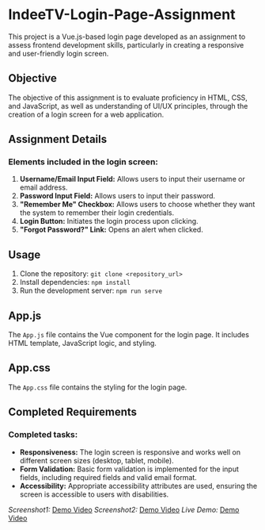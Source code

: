 # IndeeTV-Login-Page-Assignment

This project is a Vue.js-based login page developed as an assignment to assess frontend development skills, particularly in creating a responsive and user-friendly login screen.

## Objective

The objective of this assignment is to evaluate proficiency in HTML, CSS, and JavaScript, as well as understanding of UI/UX principles, through the creation of a login screen for a web application.

## Assignment Details

### Elements included in the login screen:

1. **Username/Email Input Field:** Allows users to input their username or email address.
2. **Password Input Field:** Allows users to input their password.
3. **"Remember Me" Checkbox:** Allows users to choose whether they want the system to remember their login credentials.
4. **Login Button:** Initiates the login process upon clicking.
5. **"Forgot Password?" Link:** Opens an alert when clicked.

## Usage

1. Clone the repository: `git clone <repository_url>`
2. Install dependencies: `npm install`
3. Run the development server: `npm run serve`

## App.js

The `App.js` file contains the Vue component for the login page. It includes HTML template, JavaScript logic, and styling.

## App.css

The `App.css` file contains the styling for the login page.

## Completed Requirements

### Completed tasks:

- **Responsiveness:** The login screen is responsive and works well on different screen sizes (desktop, tablet, mobile).
- **Form Validation:** Basic form validation is implemented for the input fields, including required fields and valid email format.
- **Accessibility:** Appropriate accessibility attributes are used, ensuring the screen is accessible to users with disabilities.

*Screenshot1:*
[Demo Video](https://drive.google.com/file/d/1QV-eywpp3B7VbsJDUTMyZv30GplLVH4o/view?usp=sharing)
*Screenshot2:*
[Demo Video](https://drive.google.com/file/d/1Dr7hf_QuyRK-n-6HsqeX5sUOEt6g5Zd4/view?usp=sharing)
*Live Demo:*
[Demo Video](https://drive.google.com/file/d/1CIzJBYkZ7c2EsH6M29e381SeeYS_QAOI/view?usp=sharing)


